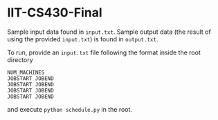 # IIT-CS430-Final

Sample input data found in `input.txt`.
Sample output data (the result of using the provided `input.txt`) is found
in `output.txt`.

To run, provide an `input.txt` file following the format inside the root directory

```
NUM_MACHINES  
JOBSTART JOBEND  
JOBSTART JOBEND  
JOBSTART JOBEND  
JOBSTART JOBEND  
```

and execute `python schedule.py` in the root.
